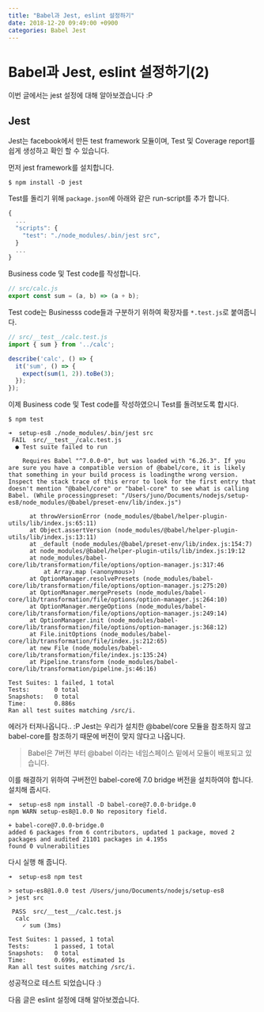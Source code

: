 ```yaml
---
title: "Babel과 Jest, eslint 설정하기"
date: 2018-12-20 09:49:00 +0900
categories: Babel Jest 
---
```


# Babel과 Jest, eslint 설정하기(2)

이번 글에서는 jest 설정에 대해 알아보겠습니다 :P

## Jest

Jest는 facebook에서 만든 test framework 모듈이며, Test 및 Coverage report를 쉽게 생성하고 확인 할 수 있습니다.

먼저 jest framework를 설치합니다.

```shell
$ npm install -D jest
```

Test를 돌리기 위해 `package.json`에 아래와 같은 run-script를 추가 합니다.

```javascript
{
  ...
  "scripts": {
    "test": "./node_modules/.bin/jest src",
  }
  ...
}
```

Business code 및 Test code를 작성합니다.

```javascript
// src/calc.js
export const sum = (a, b) => (a + b);
```

Test code는 Businesss code들과 구분하기 위하여 확장자를 `*.test.js`로 붙여줍니다.

```javascript
// src/__test__/calc.test.js
import { sum } from '../calc';

describe('calc', () => {
  it('sum', () => {
    expect(sum(1, 2)).toBe(3);
  });
});
```

이제 Business code 및 Test code를 작성하였으니 Test를 돌려보도록 합시다.
```shell
$ npm test

➜  setup-es8 ./node_modules/.bin/jest src
 FAIL  src/__test__/calc.test.js
  ● Test suite failed to run

    Requires Babel "^7.0.0-0", but was loaded with "6.26.3". If you are sure you have a compatible version of @babel/core, it is likely that something in your build process is loadingthe wrong version. Inspect the stack trace of this error to look for the first entry that doesn't mention "@babel/core" or "babel-core" to see what is calling Babel. (While processingpreset: "/Users/juno/Documents/nodejs/setup-es8/node_modules/@babel/preset-env/lib/index.js")

      at throwVersionError (node_modules/@babel/helper-plugin-utils/lib/index.js:65:11)
      at Object.assertVersion (node_modules/@babel/helper-plugin-utils/lib/index.js:13:11)
      at _default (node_modules/@babel/preset-env/lib/index.js:154:7)
      at node_modules/@babel/helper-plugin-utils/lib/index.js:19:12
      at node_modules/babel-core/lib/transformation/file/options/option-manager.js:317:46
          at Array.map (<anonymous>)
      at OptionManager.resolvePresets (node_modules/babel-core/lib/transformation/file/options/option-manager.js:275:20)
      at OptionManager.mergePresets (node_modules/babel-core/lib/transformation/file/options/option-manager.js:264:10)
      at OptionManager.mergeOptions (node_modules/babel-core/lib/transformation/file/options/option-manager.js:249:14)
      at OptionManager.init (node_modules/babel-core/lib/transformation/file/options/option-manager.js:368:12)
      at File.initOptions (node_modules/babel-core/lib/transformation/file/index.js:212:65)
      at new File (node_modules/babel-core/lib/transformation/file/index.js:135:24)
      at Pipeline.transform (node_modules/babel-core/lib/transformation/pipeline.js:46:16)

Test Suites: 1 failed, 1 total
Tests:       0 total
Snapshots:   0 total
Time:        0.886s
Ran all test suites matching /src/i.
```

에러가 터져나옵니다.. :P
Jest는 우리가 설치한 @babel/core 모듈을 참조하지 않고 babel-core를 참조하기 때문에 버전이 맞지 않다고 나옵니다.
> Babel은 7버전 부터 @babel 이라는 네임스페이스 밑에서 모듈이 배포되고 있습니다.

이를 해결하기 위하여 구버전인 babel-core에 7.0 bridge 버전을 설치하여야 합니다.
설치해 줍시다.

```shell
➜  setup-es8 npm install -D babel-core@7.0.0-bridge.0
npm WARN setup-es8@1.0.0 No repository field.

+ babel-core@7.0.0-bridge.0
added 6 packages from 6 contributors, updated 1 package, moved 2 packages and audited 21101 packages in 4.195s
found 0 vulnerabilities
```

다시 실행 해 줍니다.

```shell
➜  setup-es8 npm test

> setup-es8@1.0.0 test /Users/juno/Documents/nodejs/setup-es8
> jest src

 PASS  src/__test__/calc.test.js
  calc
    ✓ sum (3ms)

Test Suites: 1 passed, 1 total
Tests:       1 passed, 1 total
Snapshots:   0 total
Time:        0.699s, estimated 1s
Ran all test suites matching /src/i.
```

성공적으로 테스트 되었습니다 :)

다음 글은 eslint 설정에 대해 알아보겠습니다.